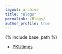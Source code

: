 ```yaml
---
layout: archive
title: "Blogs"
permalink: /Blogs/
author_profile: true
---
```

{% include base_path %}

- [PKUtimes](../_Blogs/PKUtimes.md)